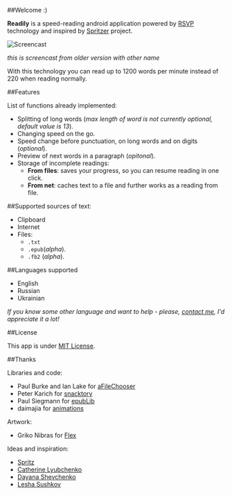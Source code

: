 ##Welcome :)

**Readily** is a speed-reading android application powered by [RSVP] technology and inspired by [Spritzer] project.

![Screencast](http://i61.tinypic.com/2la7xc1.gif)

*this is screencast from older version with other name*

With this technology you can read up to 1200 words per minute instead of 220 when reading normally.

##Features

List of functions already implemented:

* Splitting of long words (*max length of word is not currently optional, default value is 13*).
* Changing speed on the go.
* Speed change before punctuation, on long words and on digits (*optional*).
* Preview of next words in a paragraph (*opitonal*).
* Storage of incomplete readings:
  * **From files**: saves your progress, so you can resume reading in one click.
  * **From net**: caches text to a file and further works as a reading from file.

##Supported sources of text:

* Clipboard
* Internet
* Files:
  * `.txt`
  * `.epub`(*alpha*).
  * `.fb2` (*alpha*).

##Languages supported

* English
* Russian
* Ukrainian

*If you know some other language and want to help - please, [contact me], I'd appreciate it a lot!*

##License

This app is under [MIT License].

##Thanks

Libraries and code:

* Paul Burke and Ian Lake for [aFileChooser](https://github.com/iPaulPro/aFileChooser)
* Peter Karich for [snacktory](https://github.com/karussell/snacktory)
* Paul Siegmann for [epubLib](http://www.siegmann.nl/epublib)
* daimajia for [animations](https://github.com/daimajia/AndroidViewAnimations)

Artwork:

* Griko Nibras for [Flex](http://grikomsn.deviantart.com/art/Flex-361665214)

Ideas and inspiration:

* [Spritz](http://www.spritzinc.com)
* [Catherine Lyubchenko](https://plus.google.com/114417077430631558278)
* [Dayana Shevchenko](https://vk.com/kruasan.sovest)
* [Lesha Sushkov](http://instagram.com/Maelemotion)

[RSVP]:http://en.wikipedia.org/wiki/Rapid_Serial_Visual_Presentation "Rapid Serial Visual Representation"
[Spritzer]:http://www.spritzinc.com
[contact me]:mailto:syniuhin@gmail.com
[MIT License]:https://raw.githubusercontent.com/infm/Readily/master/LICENSE.txt

